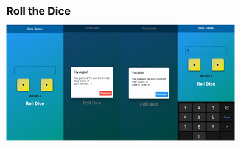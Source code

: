 # Roll the Dice

<div style="display:flex;justify-content:space-between;">
  <img src="assets/images/ss-1.jpg" alt="Screenshot 1" width="150">
  <img src="assets/images/ss-2.jpg" alt="Screenshot 2" width="150">
  <img src="assets/images/ss-3.jpg" alt="Screenshot 3" width="150">
  <img src="assets/images/ss-4.jpg" alt="Screenshot 4" width="150">
</div>

